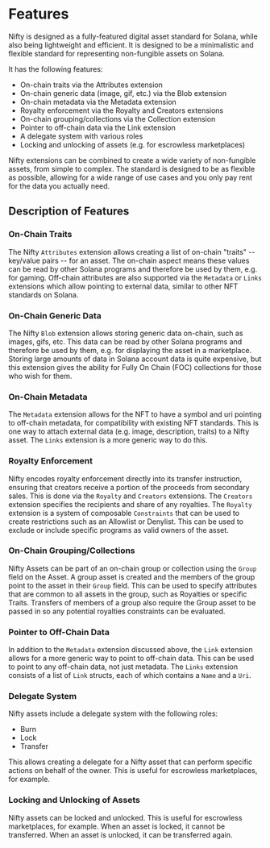 # Features

Nifty is designed as a fully-featured digital asset standard for Solana, while also being lightweight and efficient. It is designed to be a minimalistic and flexible standard for representing non-fungible assets on Solana.

It has the following features:

* On-chain traits via the Attributes extension
* On-chain generic data (image, gif, etc.) via the Blob extension
* On-chain metadata via the Metadata extension
* Royalty enforcement via the Royalty and Creators extensions
* On-chain grouping/collections via the Collection extension
* Pointer to off-chain data via the Link extension
* A delegate system with various roles
* Locking and unlocking of assets (e.g. for escrowless marketplaces)

Nifty extensions can be combined to create a wide variety of non-fungible assets, from simple to complex. The standard is designed to be as flexible as possible, allowing for a wide range of use cases and 
you only pay rent for the data you actually need.

## Description of Features

### On-Chain Traits

The Nifty `Attributes` extension allows creating a list of on-chain "traits" -- key/value pairs -- for an asset. The on-chain aspect means these values can be read by other Solana programs and therefore be used by them, e.g. for gaming.
Off-chain attributes are also supported via the `Metadata` or `Links` extensions which allow pointing to external data, similar to other NFT standards on Solana.

### On-Chain Generic Data

The Nifty `Blob` extension allows storing generic data on-chain, such as images, gifs, etc. This data can be read by other Solana programs and therefore be used by them, e.g. for displaying the asset in a marketplace.
Storing large amounts of data in Solana account data is quite expensive, but this extension gives the ability for Fully On Chain (FOC) collections for those who wish for them.

### On-Chain Metadata

The `Metadata` extension allows for the NFT to have a symbol and uri pointing to off-chain metadata, for compatibility with existing NFT standards.
This is one way to attach external data (e.g. image, description, traits) to a Nifty asset. The `Links` extension is a more generic way to do this.

### Royalty Enforcement

Nifty encodes royalty enforcement directly into its transfer instruction, ensuring that creators receive a portion of the proceeds from secondary sales. This is done via the `Royalty` and `Creators` extensions.
The `Creators` extension specifies the recipients and share of any royalties. The `Royalty` extension is a system of composable `Constraints` that can be used to create restrictions such as an Allowlist or Denylist.
This can be used to exclude or include specific programs as valid owners of the asset.

### On-Chain Grouping/Collections

Nifty Assets can be part of an on-chain group or collection using the `Group` field on the Asset. A group asset is created and the members of the group point to the asset in their `Group` field.
This can be used to specify attributes that are common to all assets in the group, such as Royalties or specific Traits. Transfers of members of a group also require the Group asset to be passed in so any potential royalties constraints can be evaluated.

### Pointer to Off-Chain Data

In addition to the `Metadata` extension discussed above, the `Link` extension allows for a more generic way to point to off-chain data. This can be used to point to any off-chain data, not just metadata.
The `Links` extension consists of a list of `Link` structs, each of which contains a `Name` and a `Uri`.

### Delegate System

Nifty assets include a delegate system with the following roles:

* Burn
* Lock
* Transfer

This allows creating a delegate for a Nifty asset that can perform specific actions on behalf of the owner. This is useful for escrowless marketplaces, for example.

### Locking and Unlocking of Assets

Nifty assets can be locked and unlocked. This is useful for escrowless marketplaces, for example. When an asset is locked, it cannot be transferred. When an asset is unlocked, it can be transferred again.
